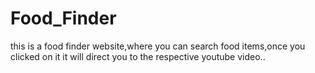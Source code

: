 # Food_Finder
this is a food finder website,where you can search food items,once you clicked on it it will direct you to the respective youtube video..

